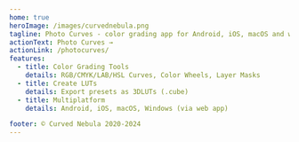 ```yaml
---
home: true
heroImage: /images/curvednebula.png
tagline: Photo Curves - color grading app for Android, iOS, macOS and web
actionText: Photo Curves →
actionLink: /photocurves/
features:
  - title: Color Grading Tools
    details: RGB/CMYK/LAB/HSL Curves, Color Wheels, Layer Masks
  - title: Create LUTs
    details: Export presets as 3DLUTs (.cube)
  - title: Multiplatform
    details: Android, iOS, macOS, Windows (via web app)

footer: © Curved Nebula 2020-2024
---
```

